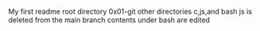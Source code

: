 My first readme
root directory 0x01-git
other directories c,js,and bash
js is deleted from the main branch
contents under bash are edited
